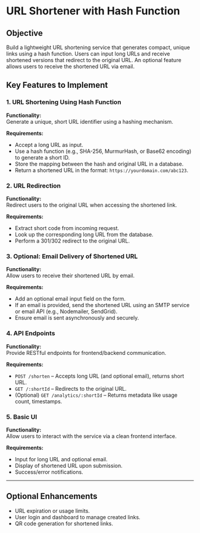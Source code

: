# URL Shortener with Hash Function

## Objective

Build a lightweight URL shortening service that generates compact, unique links using a hash function. Users can input long URLs and receive shortened versions that redirect to the original URL. An optional feature allows users to receive the shortened URL via email.

## Key Features to Implement

### 1. URL Shortening Using Hash Function

**Functionality:**  
Generate a unique, short URL identifier using a hashing mechanism.

**Requirements:**
- Accept a long URL as input.
- Use a hash function (e.g., SHA-256, MurmurHash, or Base62 encoding) to generate a short ID.
- Store the mapping between the hash and original URL in a database.
- Return a shortened URL in the format: `https://yourdomain.com/abc123`.

### 2. URL Redirection

**Functionality:**  
Redirect users to the original URL when accessing the shortened link.

**Requirements:**
- Extract short code from incoming request.
- Look up the corresponding long URL from the database.
- Perform a 301/302 redirect to the original URL.

### 3. Optional: Email Delivery of Shortened URL

**Functionality:**  
Allow users to receive their shortened URL by email.

**Requirements:**
- Add an optional email input field on the form.
- If an email is provided, send the shortened URL using an SMTP service or email API (e.g., Nodemailer, SendGrid).
- Ensure email is sent asynchronously and securely.

### 4. API Endpoints

**Functionality:**  
Provide RESTful endpoints for frontend/backend communication.

**Requirements:**
- `POST /shorten` – Accepts long URL (and optional email), returns short URL.
- `GET /:shortId` – Redirects to the original URL.
- (Optional) `GET /analytics/:shortId` – Returns metadata like usage count, timestamps.

### 5. Basic UI

**Functionality:**  
Allow users to interact with the service via a clean frontend interface.

**Requirements:**
- Input for long URL and optional email.
- Display of shortened URL upon submission.
- Success/error notifications.

---

## Optional Enhancements

- URL expiration or usage limits.
- User login and dashboard to manage created links.
- QR code generation for shortened links.


